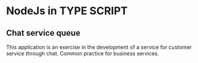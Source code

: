 # NodeJs in TYPE SCRIPT
## Chat service queue

This application is an exercise in the development of a service for customer service through chat. Common practice for business services.
